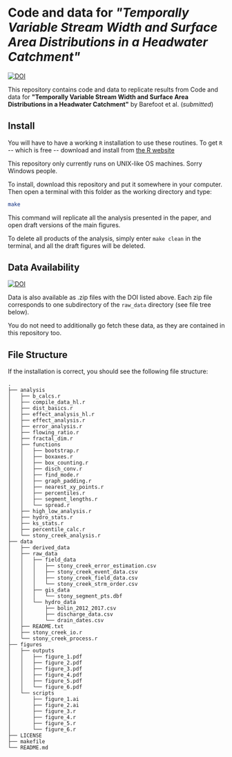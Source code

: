 # Code and data for _"Temporally Variable Stream Width and Surface Area Distributions in a Headwater Catchment"_

[![DOI](https://zenodo.org/badge/141500164.svg)](https://zenodo.org/badge/latestdoi/141500164)

This repository contains code and data to replicate results from Code and data for **"Temporally Variable Stream Width and Surface Area Distributions in a Headwater Catchment"** by Barefoot et al. (_submitted_)

## Install

You will have to have a working `R` installation to use these routines. To get `R` -- which is free -- download and install from [the R website](https://www.r-project.org/)

This repository only currently runs on UNIX-like OS machines. Sorry Windows people.

To install, download this repository and put it somewhere in your computer. Then open a terminal with this folder as the working directory and type:
```bash
make
```

This command will replicate all the analysis presented in the paper, and open draft versions of the main figures.

To delete all products of the analysis, simply enter `make clean` in the terminal, and all the draft figures will be deleted.

## Data Availability

[![DOI](https://zenodo.org/badge/DOI/10.5281/zenodo.1342865.svg)](https://doi.org/10.5281/zenodo.1342865)

Data is also available as .zip files with the DOI listed above. Each zip file corresponds to one subdirectory of the `raw_data` directory (see file tree below).

You do not need to additionally go fetch these data, as they are contained in this repository too. 

## File Structure

If the installation is correct, you should see the following file structure:

```
.
├── analysis
│   ├── b_calcs.r
│   ├── compile_data_hl.r
│   ├── dist_basics.r
│   ├── effect_analysis_hl.r
│   ├── effect_analysis.r
│   ├── error_analysis.r
│   ├── flowing_ratio.r
│   ├── fractal_dim.r
│   ├── functions
│   │   ├── bootstrap.r
│   │   ├── boxaxes.r
│   │   ├── box_counting.r
│   │   ├── disch_conv.r
│   │   ├── find_mode.r
│   │   ├── graph_padding.r
│   │   ├── nearest_xy_points.r
│   │   ├── percentiles.r
│   │   ├── segment_lengths.r
│   │   └── spread.r
│   ├── high_low_analysis.r
│   ├── hydro_stats.r
│   ├── ks_stats.r
│   ├── percentile_calc.r
│   └── stony_creek_analysis.r
├── data
│   ├── derived_data
│   ├── raw_data
│   │   ├── field_data
│   │   │   ├── stony_creek_error_estimation.csv
│   │   │   ├── stony_creek_event_data.csv
│   │   │   ├── stony_creek_field_data.csv
│   │   │   └── stony_creek_strm_order.csv
│   │   ├── gis_data
│   │   │   └── stony_segment_pts.dbf
│   │   └── hydro_data
│   │       ├── bolin_2012_2017.csv
│   │       ├── discharge_data.csv
│   │       └── drain_dates.csv
│   ├── README.txt
│   ├── stony_creek_io.r
│   └── stony_creek_process.r
├── figures
│   ├── outputs
│   │   ├── figure_1.pdf
│   │   ├── figure_2.pdf
│   │   ├── figure_3.pdf
│   │   ├── figure_4.pdf
│   │   ├── figure_5.pdf
│   │   └── figure_6.pdf
│   └── scripts
│       ├── figure_1.ai
│       ├── figure_2.ai
│       ├── figure_3.r
│       ├── figure_4.r
│       ├── figure_5.r
│       └── figure_6.r
├── LICENSE
├── makefile
└── README.md

```
